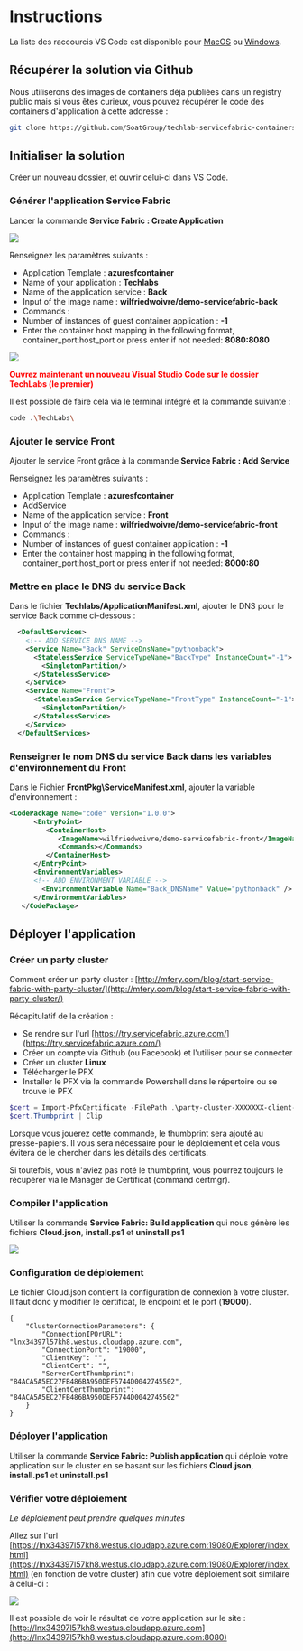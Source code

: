 # Instructions

La liste des raccourcis VS Code est disponible pour [MacOS](https://code.visualstudio.com/shortcuts/keyboard-shortcuts-macos.pdf) ou [Windows](https://code.visualstudio.com/shortcuts/keyboard-shortcuts-windows.pdf).

## Récupérer la solution via Github

Nous utiliserons des images de containers déja publiées dans un registry public mais si vous êtes curieux, vous pouvez récupérer le code des containers d'application à cette addresse :

```bash
git clone https://github.com/SoatGroup/techlab-servicefabric-containers.git
```

## Initialiser la solution

Créer un nouveau dossier, et ouvrir celui-ci dans VS Code.

### Générer l'application Service Fabric

Lancer la commande  **Service Fabric : Create Application**

![](assets/01-vscode-commands.png)

Renseignez les paramètres suivants : 
* Application Template : **azuresfcontainer**
* Name of your application : **Techlabs**
* Name of the application service : **Back**
* Input of the image name : **wilfriedwoivre/demo-servicefabric-back**
* Commands : 
* Number of instances of guest container application : **-1**
* Enter the container host mapping in the following format, container_port:host_port or press enter if not needed: **8080:8080**

![](assets/02-create-application.png)

<span style="color:red">**Ouvrez maintenant un nouveau Visual Studio Code sur le dossier TechLabs (le premier)**</span>

Il est possible de faire cela via le terminal intégré et la commande suivante :

```bash
code .\TechLabs\
```

### Ajouter le service Front

Ajouter le service Front grâce à la commande **Service Fabric : Add Service**

Renseignez les paramètres suivants : 
* Application Template : **azuresfcontainer**
* AddService
* Name of the application service : **Front**
* Input of the image name : **wilfriedwoivre/demo-servicefabric-front**
* Commands : 
* Number of instances of guest container application : **-1**
* Enter the container host mapping in the following format, container_port:host_port or press enter if not needed: **8000:80**

### Mettre en place le DNS du service Back 
Dans le fichier **Techlabs/ApplicationManifest.xml**, ajouter le DNS pour le service Back comme ci-dessous : 

```xml
  <DefaultServices>
    <!-- ADD SERVICE DNS NAME -->
    <Service Name="Back" ServiceDnsName="pythonback">
      <StatelessService ServiceTypeName="BackType" InstanceCount="-1">
        <SingletonPartition/>
      </StatelessService>
    </Service>
    <Service Name="Front">
      <StatelessService ServiceTypeName="FrontType" InstanceCount="-1">
        <SingletonPartition/>
      </StatelessService>
    </Service>
  </DefaultServices>
```

### Renseigner le nom DNS du service Back dans les variables d'environnement du Front

Dans le Fichier **FrontPkg\ServiceManifest.xml**, ajouter la variable d'environnement : 

```xml
<CodePackage Name="code" Version="1.0.0">
      <EntryPoint>
         <ContainerHost>
            <ImageName>wilfriedwoivre/demo-servicefabric-front</ImageName>
            <Commands></Commands>
         </ContainerHost>
      </EntryPoint>
      <EnvironmentVariables>
      <!-- ADD ENVIRONMENT VARIABLE -->
        <EnvironmentVariable Name="Back_DNSName" Value="pythonback" />
      </EnvironmentVariables> 
   </CodePackage>
```

## Déployer l'application 

### Créer un party cluster

Comment créer un party cluster : [http://mfery.com/blog/start-service-fabric-with-party-cluster/](http://mfery.com/blog/start-service-fabric-with-party-cluster/)

Récapitulatif de la création : 

* Se rendre sur l'url [https://try.servicefabric.azure.com/](https://try.servicefabric.azure.com/)
* Créer un compte via Github (ou Facebook) et l'utiliser pour se connecter
* Créer un cluster **Linux**
* Télécharger le PFX
* Installer le PFX via la commande Powershell dans le répertoire ou se trouve le PFX
```powershell
$cert = Import-PfxCertificate -FilePath .\party-cluster-XXXXXXX-client-cert.pfx -CertStoreLocation Cert:\CurrentUser\My -Password (ConvertTo-SecureString 1234567890 -AsPlainText -Force)
$cert.Thumbprint | Clip
```
Lorsque vous jouerez cette commande, le thumbprint sera ajouté au presse-papiers.
Il vous sera nécessaire pour le déploiement et cela vous évitera de le chercher dans les détails des certificats.

Si toutefois, vous n'aviez pas noté le thumbprint, vous pourrez toujours le récupérer via le Manager de Certificat (command certmgr).

### Compiler l'application 

Utiliser la commande **Service Fabric: Build application** qui nous génère les fichiers **Cloud.json**, **install.ps1** et **uninstall.ps1**

![](assets/03-after-build.png)

### Configuration de déploiement

Le fichier Cloud.json contient la configuration de connexion à votre cluster.
Il faut donc y modifier le certificat, le endpoint et le port (**19000**).
```Js
{
    "ClusterConnectionParameters": {
        "ConnectionIPOrURL": "lnx34397l57kh8.westus.cloudapp.azure.com",
        "ConnectionPort": "19000",
        "ClientKey": "",
        "ClientCert": "",
        "ServerCertThumbprint": "84ACA5A5EC27FB486BA950DEF5744D0042745502",
        "ClientCertThumbprint": "84ACA5A5EC27FB486BA950DEF5744D0042745502"
    }
}
```

### Déployer l'application 

Utiliser la commande **Service Fabric: Publish application** qui déploie votre application sur le cluster en se basant sur les fichiers **Cloud.json**, **install.ps1** et **uninstall.ps1**

### Vérifier votre déploiement

*Le déploiement peut prendre quelques minutes*

Allez sur l'url [https://lnx34397l57kh8.westus.cloudapp.azure.com:19080/Explorer/index.html](https://lnx34397l57kh8.westus.cloudapp.azure.com:19080/Explorer/index.html) (en fonction de votre cluster) afin que votre déploiement soit similaire à celui-ci : 

![](assets/04-result.png)

Il est possible de voir le résultat de votre application sur le site : 
[http://lnx34397l57kh8.westus.cloudapp.azure.com](http://lnx34397l57kh8.westus.cloudapp.azure.com:8080) 
